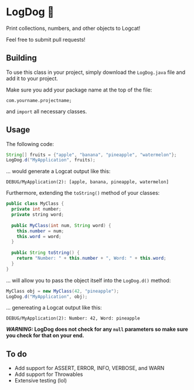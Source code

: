 # LogDog 🐶
Print collections, numbers, and other objects to Logcat!

Feel free to submit pull requests!

## Building
To use this class in your project, simply download the `LogDog.java` file and add it to your project.

Make sure you add your package name at the top of the file:

`com.yourname.projectname;`

and `import` all necessary classes.

## Usage

The following code:

```java
String[] fruits = {"apple", "banana", "pineapple", "watermelon"};
LogDog.d("MyApplication", fruits);
```
... would generate a Logcat output like this:

`DEBUG/MyApplication(2): [apple, banana, pineapple, watermelon]`

Furthermore, extending the `toString()` method of your classes:

```java
public class MyClass {
  private int number;
  private string word;
  
  public MyClass(int num, String word) {
    this.number = num;
    this.word = word;
  }
  
  public String toString() {
    return "Number: " + this.number + ", Word: " + this.word;
  }
}
```

... will allow you to pass the object itself into the `LogDog.d()` method:

```java
MyClass obj = new MyClass(42, "pineapple");
LogDog.d("MyApplication", obj);
```

... genereating a Logcat output like this:

`DEBUG/MyApplication(2): Number: 42, Word: pineapple`

<b>*WARNING:* LogDog does not check for any `null` parameters so make sure you check for that on your end.</b>

## To do
- Add support for ASSERT, ERROR, INFO, VERBOSE, and WARN
- Add support for Throwables
- Extensive testing (lol)
